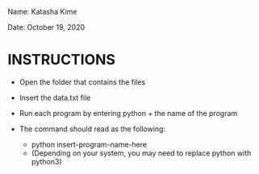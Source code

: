 Name: Katasha Kime

Date: October 19, 2020

# INSTRUCTIONS
- Open the folder that contains the files
- Insert the data.txt file
- Run each program by entering python + the name of the program
- The command should read as the following:

  - python insert-program-name-here
  - (Depending on your system, you may need to replace python with python3)
